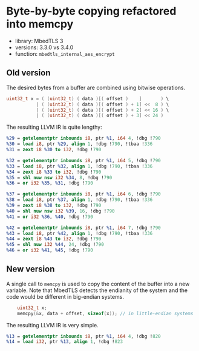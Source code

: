 # Byte-by-byte copying refactored into memcpy 
- library: MbedTLS 3
- versions: 3.3.0 vs 3.4.0
- function: `mbedtls_internal_aes_encrypt`

## Old version
The desired bytes from a buffer are combined using bitwise operations.

```c
uint32_t x = ( (uint32_t) ( data )[( offset )    ]       ) \
           | ( (uint32_t) ( data )[( offset ) + 1] <<  8 ) \
           | ( (uint32_t) ( data )[( offset ) + 2] << 16 ) \
           | ( (uint32_t) ( data )[( offset ) + 3] << 24 )
```

The resulting LLVM IR is quite lengthy:

```llvm
%29 = getelementptr inbounds i8, ptr %1, i64 4, !dbg !790
%30 = load i8, ptr %29, align 1, !dbg !790, !tbaa !336
%31 = zext i8 %30 to i32, !dbg !790

%32 = getelementptr inbounds i8, ptr %1, i64 5, !dbg !790
%33 = load i8, ptr %32, align 1, !dbg !790, !tbaa !336
%34 = zext i8 %33 to i32, !dbg !790
%35 = shl nuw nsw i32 %34, 8, !dbg !790
%36 = or i32 %35, %31, !dbg !790

%37 = getelementptr inbounds i8, ptr %1, i64 6, !dbg !790
%38 = load i8, ptr %37, align 1, !dbg !790, !tbaa !336
%39 = zext i8 %38 to i32, !dbg !790
%40 = shl nuw nsw i32 %39, 16, !dbg !790
%41 = or i32 %36, %40, !dbg !790

%42 = getelementptr inbounds i8, ptr %1, i64 7, !dbg !790
%43 = load i8, ptr %42, align 1, !dbg !790, !tbaa !336
%44 = zext i8 %43 to i32, !dbg !790
%45 = shl nuw i32 %44, 24, !dbg !790
%46 = or i32 %41, %45, !dbg !790
```

## New version
A single call to `memcpy` is used to copy the content of the buffer into
a new variable. Note that MbedTLS detects the endianity of the system and the
code would be different in big-endian systems.

```c
    uint32_t x;
    memcpy(&x, data + offset, sizeof(x)); // in little-endian systems
```

The resulting LLVM IR is very simple.

```llvm
%13 = getelementptr inbounds i8, ptr %1, i64 4, !dbg !820
%14 = load i32, ptr %13, align 1, !dbg !823
```
